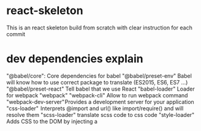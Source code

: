 # react-skeleton

This is an react skeleton build from scratch with clear instruction for each commit

# dev dependencies explain

"@babel/core": Core dependencies for babel
"@babel/preset-env" Babel will know how to use correct package to translate (ES2015, ES6, ES7 ...)
"@babel/preset-react" Tell babel that we use React
"babel-loader" Loader for webpack
"webpack"
"webpack-cli" Allow to run webpack command
"webpack-dev-server" Provides a development server for your application
"css-loader"  Interprets @import and url() like import/require() and will resolve them
"scss-loader" translate scss code to css code
"style-loader" Adds CSS to the DOM by injecting a <style> tag
